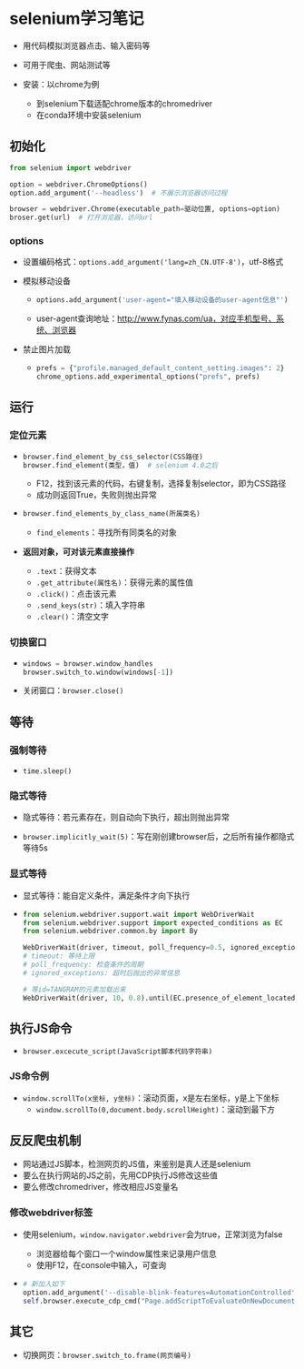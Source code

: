 # selenium学习笔记

- 用代码模拟浏览器点击、输入密码等

- 可用于爬虫、网站测试等

- 安装：以chrome为例
  
  - 到selenium下载适配chrome版本的chromedriver
  - 在conda环境中安装selenium

## 初始化

```python
from selenium import webdriver

option = webdriver.ChromeOptions()
option.add_argument('--headless')  # 不展示浏览器访问过程

browser = webdriver.Chrome(executable_path=驱动位置, options=option)
broser.get(url)  # 打开浏览器，访问url
```

### options

- 设置编码格式：`options.add_argument('lang=zh_CN.UTF-8')`，utf-8格式

- 模拟移动设备
  
  - ```python
    options.add_argument('user-agent="填入移动设备的user-agent信息"')
    ```
  
  - user-agent查询地址：http://www.fynas.com/ua，对应手机型号、系统、浏览器

- 禁止图片加载
  
  - ```python
    prefs = {"profile.managed_default_content_setting.images": 2}
    chrome_options.add_experimental_options("prefs", prefs) 
    ```

## 运行

### 定位元素

- ```python
  browser.find_element_by_css_selector(CSS路径)
  browser.find_element(类型，值)  # selenium 4.0之后
  ```
  
  - F12，找到该元素的代码，右键复制，选择复制selector，即为CSS路径
  - 成功则返回True，失败则抛出异常

- ```python
  browser.find_elements_by_class_name(所属类名)
  ```
  
  - `find_elements`：寻找所有同类名的对象

- **返回对象，可对该元素直接操作**
  
  - `.text`：获得文本
  - `.get_attribute(属性名)`：获得元素的属性值
  - `.click()`：点击该元素
  - `.send_keys(str)`：填入字符串
  - `.clear()`：清空文字

### 切换窗口

- ```python
  windows = browser.window_handles
  browser.switch_to.window(windows[-1])
  ```

- 关闭窗口：`browser.close()`

## 等待

### 强制等待

- `time.sleep()`

### 隐式等待

- 隐式等待：若元素存在，则自动向下执行，超出则抛出异常

- `browser.implicitly_wait(5)`：写在刚创建browser后，之后所有操作都隐式等待5s

### 显式等待

- 显式等待：能自定义条件，满足条件才向下执行

- ```python
  from selenium.webdriver.support.wait import WebDriverWait
  from selenium.webdriver.support import expected_conditions as EC
  from selenium.webdriver.common.by import By
  
  WebDriverWait(driver, timeout, poll_frequency=0.5, ignored_exceptions=None)
  # timeout: 等待上限
  # poll_frequency: 检查条件的周期
  # ignored_exceptions: 超时后抛出的异常信息
  
  # 等id=TANGRAM的元素加载出来
  WebDriverWait(driver, 10, 0.8).until(EC.presence_of_element_located(By.ID, 'TANGRAM'))
  ```

## 执行JS命令

- `browser.excecute_script(JavaScript脚本代码字符串)`

### JS命令例

- `window.scrollTo(x坐标, y坐标)`：滚动页面，x是左右坐标，y是上下坐标
  - `window.scrollTo(0,document.body.scrollHeight)`：滚动到最下方

## 反反爬虫机制

- 网站通过JS脚本，检测网页的JS值，来鉴别是真人还是selenium
- 要么在执行网站的JS之前，先用CDP执行JS修改这些值
- 要么修改chromedriver，修改相应JS变量名

### 修改webdriver标签

- 使用selenium，`window.navigator.webdriver`会为true，正常浏览为false
  
  - 浏览器给每个窗口一个window属性来记录用户信息
  - 使用F12，在console中输入，可查询

- ```python
  # 新加入如下
  option.add_argument('--disable-blink-features=AutomationControlled')  # 去除特征值
  self.browser.execute_cdp_cmd("Page.addScriptToEvaluateOnNewDocument", {"source": """Object.defineProperty(navigator, 'webdriver', {get: () => undefined})"""})
  ```

## 其它

- 切换网页：`browser.switch_to.frame(网页编号)`